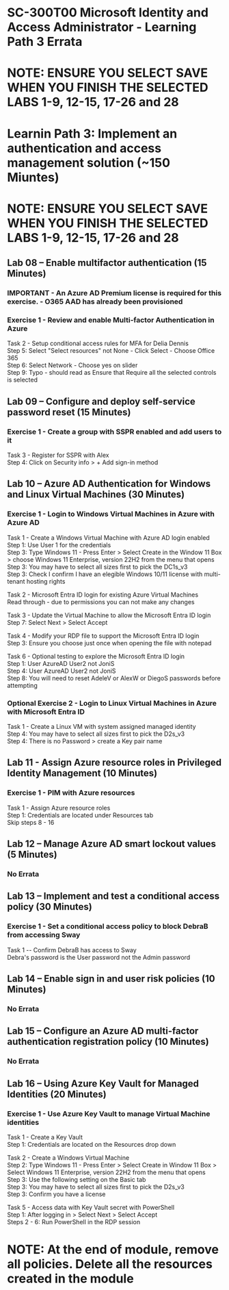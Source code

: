 # SC-300T00 Microsoft Identity and Access Administrator - Learning Path 3 Errata

# NOTE:  ENSURE YOU SELECT SAVE WHEN YOU FINISH THE SELECTED LABS 1-9, 12-15, 17-26 and 28

# Learnin Path 3: Implement an authentication and access management solution (~150 Miuntes)

# NOTE:  ENSURE YOU SELECT SAVE WHEN YOU FINISH THE SELECTED LABS 1-9, 12-15, 17-26 and 28

## Lab 08 – Enable multifactor authentication (15 Minutes)

### IMPORTANT - An Azure AD Premium license is required for this exercise. - O365 AAD has already been provisioned

### Exercise 1 - Review and enable Multi-factor Authentication in Azure

Task 2 - Setup conditional access rules for MFA for Delia Dennis<br>
Step 5:  Select "Select resources" not None - Click Select - Choose Office 365<br>
Step 6:  Select Network - Choose yes on slider<br>
Step 9:  Typo - should read as Ensure that Require all the selected controls is selected<br>

## Lab 09 – Configure and deploy self-service password reset (15 Minutes)

### Exercise 1 - Create a group with SSPR enabled and add users to it

Task 3 - Register for SSPR with Alex<br>
Step 4:  Click on Security info > + Add sign-in method <br>

## Lab 10 – Azure AD Authentication for Windows and Linux Virtual Machines (30 Minutes)

### Exercise 1 - Login to Windows Virtual Machines in Azure with Azure AD

Task 1 - Create a Windows Virtual Machine with Azure AD login enabled<br>
Step 1: Use User 1 for the credentials <br>
Step 3: Type Windows 11 - Press Enter > Select Create in the Window 11 Box > choose Windows 11 Enterprise, version 22H2 from the menu that opens <br>
Step 3: You may have to select all sizes first to pick the DC1s_v3<br>
Step 3: Check I confirm I have an elegible Windows 10/11 license with multi-tenant hosting rights<br>

Task 2 - Microsoft Entra ID login for existing Azure Virtual Machines<br>
Read through - due to permissions you can not make any changes<br>

Task 3 - Update the Virtual Machine to allow the Microsoft Entra ID login<br>
Step 7:  Select Next > Select Accept <br>

Task 4 - Modify your RDP file to support the Microsoft Entra ID login <br>
Step 3: Ensure you choose just once when opening the file with notepad <br>

Task 6 - Optional testing to explore the Microsoft Entra ID login <br>
Step 1: User AzureAD User2 not JoniS <br>
Step 4: User AzureAD User2 not JoniS <br>
Step 8: You will need to reset AdeleV or AlexW or DiegoS passwords before attempting  <br>

### Optional Exercise 2 - Login to Linux Virtual Machines in Azure with Microsoft Entra ID

Task 1 - Create a Linux VM with system assigned managed identity <br>
Step 4: You may have to select all sizes first to pick the D2s_v3<br>
Step 4: There is no Password > create a Key pair name <br>

## Lab 11 - Assign Azure resource roles in Privileged Identity Management (10 Minutes)

### Exercise 1 - PIM with Azure resources
Task 1 - Assign Azure resource roles<br>
Step 1: Credentials are located under Resources tab<br>
Skip steps 8 - 16 <br>

## Lab 12 – Manage Azure AD smart lockout values (5 Minutes)

### No Errata

## Lab 13 – Implement and test a conditional access policy (30 Minutes)

### Exercise 1 - Set a conditional access policy to block DebraB from accessing Sway

Task 1 -- Confirm DebraB has access to Sway <br>
Debra's password is the User password not the Admin password <br>

## Lab 14 – Enable sign in and user risk policies (10 Minutes)

### No Errata 

## Lab 15 – Configure an Azure AD multi-factor authentication registration policy (10 Minutes)

### No Errata

## Lab 16 – Using Azure Key Vault for Managed Identities (20 Minutes)

### Exercise 1 - Use Azure Key Vault to manage Virtual Machine identities

Task 1 - Create a Key Vault<br>
Step 1:  Credentials are located on the Resources drop down<br>

Task 2 - Create a Windows Virtual Machine<br>
Step 2: Type Windows 11 - Press Enter > Select Create in Window 11 Box > Select Windows 11 Enterprise, version 22H2 from the menu that opens <br>
Step 3: Use the following setting on the Basic tab<br>
Step 3: You may have to select all sizes first to pick the D2s_v3<br>
Step 3: Confirm you have a license <br>

Task 5 - Access data with Key Vault secret with PowerShell <br>
Step 1: After logging in > Select Next > Select Accept <br>
Steps 2 - 6:  Run PowerShell in the RDP session <br>

# NOTE:  At the end of module, remove all policies.  Delete all the resources created in the module

